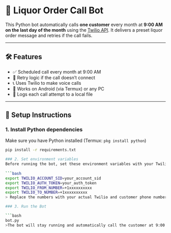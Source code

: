 # 🍾 Liquor Order Call Bot

This Python bot automatically calls **one customer** every month at **9:00 AM on the last day of the month** using the [Twilio API](https://www.twilio.com/docs/voice). It delivers a preset liquor order message and retries if the call fails.

---

## 🛠 Features

- ✅ Scheduled call every month at 9:00 AM
- 🔁 Retry logic if the call doesn’t connect
- 📞 Uses Twilio to make voice calls
- 📱 Works on Android (via Termux) or any PC
- 📝 Logs each call attempt to a local file

---

## 🔧 Setup Instructions

### 1. Install Python dependencies
Make sure you have Python installed (Termux: `pkg install python`)

```bash
pip install -r requirements.txt

### 2. Set environment variables
Before running the bot, set these environment variables with your Twilio credentials:
  
```bash
export TWILIO_ACCOUNT_SID=your_account_sid
export TWILIO_AUTH_TOKEN=your_auth_token
export TWILIO_FROM_NUMBER=+1xxxxxxxxxx
export TWILIO_TO_NUMBER=+1xxxxxxxxxx
> Replace the numbers with your actual Twilio and customer phone numbers.

### 3. Run the Bot

```bash
bot.py
>The bot will stay running and automatically call the customer at 9:00 AM on the last day of each month.